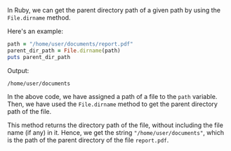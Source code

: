 In Ruby, we can get the parent directory path of a given path by using the `File.dirname` method.

Here's an example:

```ruby
path = "/home/user/documents/report.pdf"
parent_dir_path = File.dirname(path)
puts parent_dir_path
```

Output:
```
/home/user/documents
```

In the above code, we have assigned a path of a file to the `path` variable. Then, we have used the `File.dirname` method to get the parent directory path of the file.

This method returns the directory path of the file, without including the file name (if any) in it. Hence, we get the string `"/home/user/documents"`, which is the path of the parent directory of the file `report.pdf`.